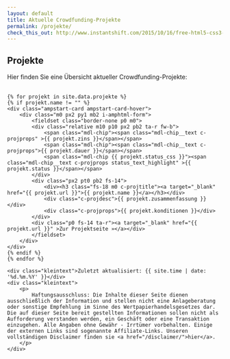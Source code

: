 ```yaml
---
layout: default
title: Aktuelle Crowdfunding-Projekte
permalink: /projekte/
check_this_out: http://www.instantshift.com/2015/10/16/free-html5-css3-pricing-tables/
---
```


<h2>Projekte</h2>
  <div class="entry">
	Hier finden Sie eine Übersicht aktueller Crowdfunding-Projekte:<br><br>

	{% for projekt in site.data.projekte %}
	{% if projekt.name != "" %}
	<div class="ampstart-card ampstart-card-hover">
		<div class="m0 px2 py1 mb2 i-amphtml-form">
			<fieldset class="border-none p0 m0">
			<div class="relative m10 p10 px2 pb2 ta-r fw-b">
				<span class="mdl-chip"><span class="mdl-chip__text c-projprops" >{{ projekt.zins }}</span></span>
				<span class="mdl-chip"><span class="mdl-chip__text c-projprops">{{ projekt.dauer }}</span></span>
				<span class="mdl-chip {{ projekt.status_css }}"><span class="mdl-chip__text c-projprops status_text_highlight" >{{ projekt.status }}</span></span>
			</div>
			<div class="px2 pt0 pb2 fs-14">
				<div><h3 class="fs-18 m0 c-projtitle"><a target="_blank" href="{{ projekt.url }}">{{ projekt.name }}</a></h3></div>
				<div class="c-projdesc">{{ projekt.zusammenfassung }}</div>
				<div class="c-projprops">{{ projekt.konditionen }}</div>
			</div>
			<div class="p0 fs-14 ta-r"><a target="_blank" href="{{ projekt.url }}" >Zur Projektseite »</a></div>
			</fieldset>
		</div>
	</div>
	{% endif %}
	{% endfor %}
	
	<div class="kleintext">Zuletzt aktualisiert: {{ site.time | date: '%d.%m.%Y' }}</div>
	<div class="kleintext">
		<p>
			Haftungsausschluss: Die Inhalte dieser Seite dienen ausschließlich der Information und stellen nicht eine Anlageberatung oder sonstige Empfehlung im Sinne des Wertpapierhandelsgesetzes dar. Die auf dieser Seite bereit gestellten Informationen sollen nicht als Aufforderung verstanden werden, ein Geschäft oder eine Transaktion einzugehen. Alle Angaben ohne Gewähr - Irrtümer vorbehalten. Einige der externen Links sind sogenannte Affiliate-Links. Unseren vollständigen Disclaimer finden sie <a href="/disclaimer/">hier</a>.
		</p>
	</div>
</div>

